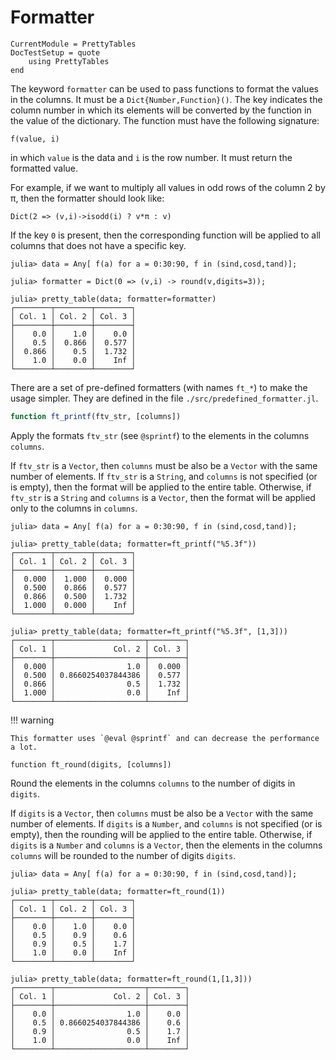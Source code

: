 Formatter
=========

```@meta
CurrentModule = PrettyTables
DocTestSetup = quote
    using PrettyTables
end
```

The keyword `formatter` can be used to pass functions to format the values in
the columns. It must be a `Dict{Number,Function}()`. The key indicates the
column number in which its elements will be converted by the function in the
value of the dictionary. The function must have the following signature:

    f(value, i)

in which `value` is the data and `i` is the row number. It must return the
formatted value.

For example, if we want to multiply all values in odd rows of the column 2 by π,
then the formatter should look like:

    Dict(2 => (v,i)->isodd(i) ? v*π : v)

If the key `0` is present, then the corresponding function will be applied to
all columns that does not have a specific key.

```jldoctest
julia> data = Any[ f(a) for a = 0:30:90, f in (sind,cosd,tand)];

julia> formatter = Dict(0 => (v,i) -> round(v,digits=3));

julia> pretty_table(data; formatter=formatter)
┌────────┬────────┬────────┐
│ Col. 1 │ Col. 2 │ Col. 3 │
├────────┼────────┼────────┤
│    0.0 │    1.0 │    0.0 │
│    0.5 │  0.866 │  0.577 │
│  0.866 │    0.5 │  1.732 │
│    1.0 │    0.0 │    Inf │
└────────┴────────┴────────┘
```

There are a set of pre-defined formatters (with names `ft_*`) to make the
usage simpler. They are defined in the file `./src/predefined_formatter.jl`.

```julia
function ft_printf(ftv_str, [columns])
```

Apply the formats `ftv_str` (see `@sprintf`) to the elements in the columns
`columns`.

If `ftv_str` is a `Vector`, then `columns` must be also be a `Vector` with the
same number of elements. If `ftv_str` is a `String`, and `columns` is not
specified (or is empty), then the format will be applied to the entire table.
Otherwise, if `ftv_str` is a `String` and `columns` is a `Vector`, then the
format will be applied only to the columns in `columns`.

```jldoctest
julia> data = Any[ f(a) for a = 0:30:90, f in (sind,cosd,tand)];

julia> pretty_table(data; formatter=ft_printf("%5.3f"))
┌────────┬────────┬────────┐
│ Col. 1 │ Col. 2 │ Col. 3 │
├────────┼────────┼────────┤
│  0.000 │  1.000 │  0.000 │
│  0.500 │  0.866 │  0.577 │
│  0.866 │  0.500 │  1.732 │
│  1.000 │  0.000 │    Inf │
└────────┴────────┴────────┘

julia> pretty_table(data; formatter=ft_printf("%5.3f", [1,3]))
┌────────┬────────────────────┬────────┐
│ Col. 1 │             Col. 2 │ Col. 3 │
├────────┼────────────────────┼────────┤
│  0.000 │                1.0 │  0.000 │
│  0.500 │ 0.8660254037844386 │  0.577 │
│  0.866 │                0.5 │  1.732 │
│  1.000 │                0.0 │    Inf │
└────────┴────────────────────┴────────┘
```

!!! warning

    This formatter uses `@eval @sprintf` and can decrease the performance a lot.

```
function ft_round(digits, [columns])
```

Round the elements in the columns `columns` to the number of digits in `digits`.

If `digits` is a `Vector`, then `columns` must be also be a `Vector` with the
same number of elements. If `digits` is a `Number`, and `columns` is not
specified (or is empty), then the rounding will be applied to the entire table.
Otherwise, if `digits` is a `Number` and `columns` is a `Vector`, then the
elements in the columns `columns` will be rounded to the number of digits
`digits`.

```jldoctest
julia> data = Any[ f(a) for a = 0:30:90, f in (sind,cosd,tand)];

julia> pretty_table(data; formatter=ft_round(1))
┌────────┬────────┬────────┐
│ Col. 1 │ Col. 2 │ Col. 3 │
├────────┼────────┼────────┤
│    0.0 │    1.0 │    0.0 │
│    0.5 │    0.9 │    0.6 │
│    0.9 │    0.5 │    1.7 │
│    1.0 │    0.0 │    Inf │
└────────┴────────┴────────┘

julia> pretty_table(data; formatter=ft_round(1,[1,3]))
┌────────┬────────────────────┬────────┐
│ Col. 1 │             Col. 2 │ Col. 3 │
├────────┼────────────────────┼────────┤
│    0.0 │                1.0 │    0.0 │
│    0.5 │ 0.8660254037844386 │    0.6 │
│    0.9 │                0.5 │    1.7 │
│    1.0 │                0.0 │    Inf │
└────────┴────────────────────┴────────┘
```
